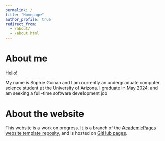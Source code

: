 ```yaml
---
permalink: /
title: "Homepage"
author_profile: true
redirect_from: 
  - /about/
  - /about.html
---
```


# About me

Hello!

My name is Sophie Guinan and I am currently an undergraduate computer science student at the University of Arizona. I graduate in May 2024, and am seeking a full-time software development job

# About the website

This website is a work on progress. It is a branch of the [AcademicPages website template reposity](https://github.com/academicpages/academicpages.github.io), and is hosted on [GitHub pages](https://pages.github.com).